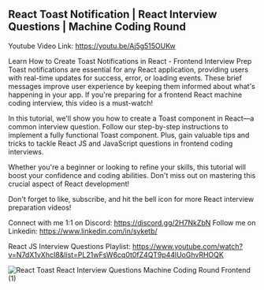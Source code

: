 ## React Toast Notification | React Interview Questions | Machine Coding Round

Youtube Video Link: https://youtu.be/Aj5g515OUKw

Learn How to Create Toast Notifications in React - Frontend Interview Prep
Toast notifications are essential for any React application, providing users with real-time updates for success, error, or loading events. These brief messages improve user experience by keeping them informed about what's happening in your app. If you're preparing for a frontend React machine coding interview, this video is a must-watch!

In this tutorial, we'll show you how to create a Toast component in React—a common interview question. Follow our step-by-step instructions to implement a fully functional Toast component. Plus, gain valuable tips and tricks to tackle React JS and JavaScript questions in frontend coding interviews.

Whether you're a beginner or looking to refine your skills, this tutorial will boost your confidence and coding abilities. Don't miss out on mastering this crucial aspect of React development!

Don't forget to like, subscribe, and hit the bell icon for more React interview preparation videos!

Connect with me 1:1 on Discord: https://discord.gg/2H7NkZbN
Follow me on Linkedin: https://www.linkedin.com/in/syketb/

React JS Interview Questions Playlist: https://www.youtube.com/watch?v=N7dX1vXhcI8&list=PL21wFsW6cq0t0fZ4QT9p44lUoGhvRHOQK

![React Toast  React Interview Questions  Machine Coding Round  Frontend (1)](https://github.com/user-attachments/assets/16798ecd-0502-475f-9310-392f5ff89194)


